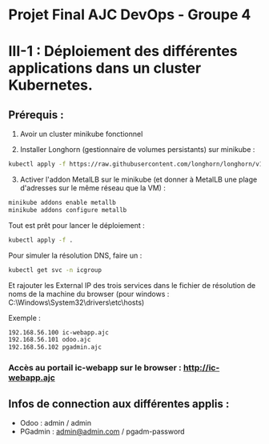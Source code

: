 # Projet Final AJC DevOps - Groupe 4

# III-1 : Déploiement des différentes applications dans un cluster Kubernetes.




## **Prérequis :**
1) Avoir un cluster minikube fonctionnel

2) Installer Longhorn (gestionnaire de volumes persistants) sur minikube :
```sh
kubectl apply -f https://raw.githubusercontent.com/longhorn/longhorn/v1.3.1/deploy/longhorn.yaml
```
3) Activer l'addon MetalLB sur le minikube (et donner à MetalLB une plage d'adresses sur le même réseau que la VM) :
```sh
minikube addons enable metallb
minikube addons configure metallb
```

Tout est prêt pour lancer le déploiement :
```sh
kubectl apply -f .
```
Pour simuler la résolution DNS, faire un :
```sh
kubectl get svc -n icgroup
```
Et rajouter les External IP des trois services dans le fichier de résolution de noms de la machine du browser (pour windows : C:\Windows\System32\drivers\etc\hosts)

Exemple :
```sh
192.168.56.100 ic-webapp.ajc
192.168.56.101 odoo.ajc
192.168.56.102 pgadmin.ajc
```
### Accès au portail ic-webapp sur le browser : http://ic-webapp.ajc

## **Infos de connection aux différentes applis** :
* Odoo : admin / admin
* PGadmin : admin@admin.com / pgadm-password